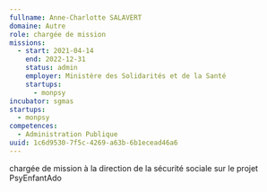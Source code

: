 ```yaml
---
fullname: Anne-Charlotte SALAVERT
domaine: Autre
role: chargée de mission
missions:
  - start: 2021-04-14
    end: 2022-12-31
    status: admin
    employer: Ministère des Solidarités et de la Santé
    startups:
      - monpsy
incubator: sgmas
startups:
  - monpsy
competences:
  - Administration Publique
uuid: 1c6d9530-7f5c-4269-a63b-6b1ecead46a6
---
```

chargée de mission à la direction de la sécurité sociale sur le projet PsyEnfantAdo